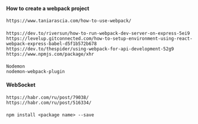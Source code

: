#### How to create a webpack project

    https://www.taniarascia.com/how-to-use-webpack/

####
    
    https://dev.to/riversun/how-to-run-webpack-dev-server-on-express-5ei9
    https://levelup.gitconnected.com/how-to-setup-environment-using-react-webpack-express-babel-d5f1b572b678
    https://dev.to/thespider/using-webpack-for-api-development-52g9
    https://www.npmjs.com/package/xhr

####

    Nodemon
    nodemon-webpack-plugin

#### WebSocket 

    https://habr.com/ru/post/79038/
    https://habr.com/ru/post/516334/

####

    npm install <package name> --save